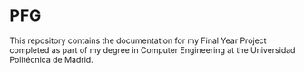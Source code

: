 # PFG
This repository contains the documentation for my Final Year Project completed as part of my degree in Computer Engineering at the Universidad Politécnica de Madrid.

